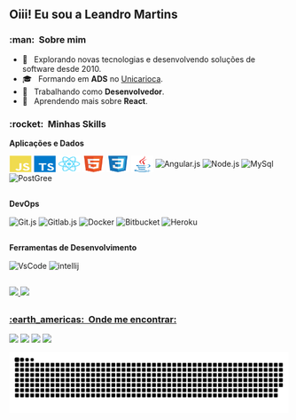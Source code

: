 ## Oiii! Eu sou a Leandro Martins 

<h3> :man: &nbsp;Sobre mim </h3>

- 🤔 &nbsp; Explorando novas tecnologias e desenvolvendo soluções de software desde 2010.
- 🎓 &nbsp; Formando em  **ADS** no <a href="https://www.unicarioca.edu.br/">Unicarioca</a>.
- 💼 &nbsp; Trabalhando como **Desenvolvedor**.
- 🌱 &nbsp; Aprendendo mais sobre **React**.

<h3> :rocket: &nbsp;Minhas Skills </h3>

**Aplicações e Dados**
<div style="display: inline_block">
  <img align="center" alt="Js" height="30" width="40" src="https://raw.githubusercontent.com/devicons/devicon/master/icons/javascript/javascript-plain.svg">
  <img align="center" alt="Ts" height="30" width="40" src="https://raw.githubusercontent.com/devicons/devicon/master/icons/typescript/typescript-plain.svg">
  <img align="center" alt="React" height="30" width="40" src="https://raw.githubusercontent.com/devicons/devicon/master/icons/react/react-original.svg">
  <img align="center" alt="HTML" height="30" width="40" src="https://raw.githubusercontent.com/devicons/devicon/master/icons/html5/html5-original.svg">
  <img align="center" alt="CSS" height="30" width="40" src="https://raw.githubusercontent.com/devicons/devicon/master/icons/css3/css3-original.svg">
  <img align="center" alt="Java" height="30" width="40" src="https://raw.githubusercontent.com/devicons/devicon/master/icons/java/java-original.svg">
  <img align="center" alt="Angular.js" height="30" width="40" src="https://cdn.jsdelivr.net/gh/devicons/devicon/icons/angularjs/angularjs-original.svg" />
  <img align="center" alt="Node.js" height="30" width="40" src="https://cdn.jsdelivr.net/gh/devicons/devicon/icons/nodejs/nodejs-original.svg" />
  <img align="center" alt="MySql" height="30" width="40" src="https://cdn.jsdelivr.net/gh/devicons/devicon/icons/mysql/mysql-original.svg" />
  <img align="center" alt="PostGree" height="30" width="40" src="https://cdn.jsdelivr.net/gh/devicons/devicon/icons/postgresql/postgresql-original.svg" />
</div> 

##

**DevOps**
<div style="display: inline_block">
 <img align="center" alt="Git.js" height="30" width="40" src="https://cdn.jsdelivr.net/gh/devicons/devicon/icons/git/git-plain.svg" />
 <img align="center" alt="Gitlab.js" height="30" width="40" src="https://cdn.jsdelivr.net/gh/devicons/devicon/icons/gitlab/gitlab-original.svg" /> 
 <img align="center" alt="Docker" height="30" width="40" src="https://cdn.jsdelivr.net/gh/devicons/devicon/icons/docker/docker-original.svg" />
 <img align="center" alt="Bitbucket" height="30" width="40" src="https://cdn.jsdelivr.net/gh/devicons/devicon/icons/bitbucket/bitbucket-original.svg" />
 <img align="center" alt="Heroku" height="30" width="40" src="https://cdn.jsdelivr.net/gh/devicons/devicon/icons/heroku/heroku-original.svg" />	
</div> 

##
  
**Ferramentas de Desenvolvimento**
<div style="display: inline_block">
 <img align="center" alt="VsCode" height="30" width="40" src="https://cdn.jsdelivr.net/gh/devicons/devicon/icons/vscode/vscode-original.svg" />
 <img align="center" alt="intellij" height="30" width="40" src="https://cdn.jsdelivr.net/gh/devicons/devicon/icons/intellij/intellij-original.svg" />
</div>

  ##
  
<div>
  <a href="https://github.com/leandromartins1912">
  <img height="180em" src="https://github-readme-stats.vercel.app/api?username=leandromartins1912&show_icons=true&theme=dracula&include_all_commits=true&count_private=true"/>
  <img height="180em" src="https://github-readme-stats.vercel.app/api/top-langs/?username=leandromartins1912&layout=compact&langs_count=7&theme=dracula"/>
</div>
  
  ##
<h3> :earth_americas: &nbsp;Onde me encontrar: </h3>  
<div> 
 <a href="https://instagram.com/euleandro19" target="_blank"><img src="https://img.shields.io/badge/-Instagram-%23E4405F?style=for-the-badge&logo=instagram&logoColor=white" target="_blank"></a> 	
 <a href = "mailto:leandro.martins1912@gmail.com"><img src="https://img.shields.io/badge/-Gmail-%23333?style=for-the-badge&logo=gmail&logoColor=white" target="_blank"></a>
 <a href="https://www.linkedin.com/in/leandro-martins-miranda/" target="_blank"><img src="https://img.shields.io/badge/-LinkedIn-%230077B5?style=for-the-badge&logo=linkedin&logoColor=white" target="_blank"></a> 
	<a href="https://api.whatsapp.com/send?phone=5521979820530" target="_blank"><img src="https://img.shields.io/badge/WhatsApp-25D366?style=for-the-badge&logo=whatsapp&logoColor=white"></a> 
 
 
  ![Snake animation](https://github.com/leandromartins1912/leandromartins1912/blob/output/github-contribution-grid-snake.svg)
 
</div>
